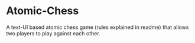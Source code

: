 # Atomic-Chess
A text-UI based atomic chess game (rules explained in readme) that allows two players to play against each other.
